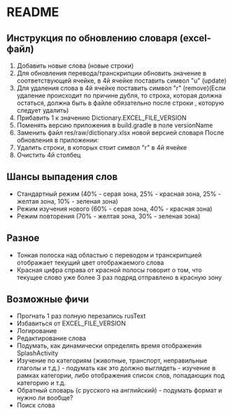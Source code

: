# README

## Инструкция по обновлению словаря (excel-файл)
1) Добавить новые слова (новые строки)
2) Для обновления перевода/транскрипции обновить значение в соответствующей ячейке, в 4й ячейке поставить символ "u" (update)
3) Для удаления слова в 4й ячейке поставить символ "r" (remove)(Если удаление происходит по причине дубля, 
   то строка, которая должна остаться, должна быть в файле обязательно после строки , которую следует удалить)
4) Прибавить 1 к значению Dictionary.EXCEL_FILE_VERSION
5) Поменять версию приложения в build.gradle в поле versionName
6) Заменить файл res/raw/dictionary.xlsx новой версией словаря
После обновления в приложении:
7) Удалить строки, в которых стоит символ "r" в 4й ячейке
8) Очистить 4й столбец

## Шансы выпадения слов
- Стандартный режим (40% - серая зона, 25% - красная зона, 25% - желтая зона, 10% - зеленая зона)
- Режим изучения нового (60% - серая зона, 40% - красная зона)
- Режим повторения (70% - желтая зона, 30% - зеленая зона)

## Разное
- Тонкая полоска над областью с переводом и транскрипцией отображает текущий цвет отображаемого слова
- Красная цифра справа от красной полосы говорит о том, что текущее слово уже более 3 раз подряд отправлено в красную зону

## Возможные фичи
- Прогнать 1 раз полную перезапись rusText 
- Избавиться от EXCEL_FILE_VERSION
- Логирование
- Редактирование слова
- Подумать, как динамически определять время отображения SplashActivity
- Изучение по категориям (животные, транспорт, неправильные глаголы и т.д.) - подумать как это должно выглядеть -
  изучение в рамках категории, либо отображения список слов, попадающих под категорию и т.д.
- Обратный словарь (с русского на английский) - подумать формат и нужно ли вообще?
- Поиск слова